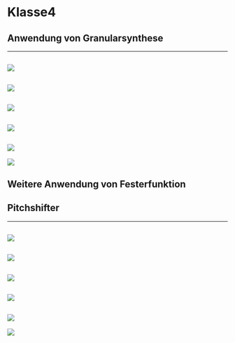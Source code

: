 # Klasse4


## Anwendung von Granularsynthese

---
![](Klasse4/gra1.png)
---
![](Klasse4/gra2.png)
---
![](Klasse4/gra3.png)
---
![](Klasse4/gra4.png)
---
![](Klasse4/gra5.png)
---
![](Klasse4/gra6.png)


## Weitere Anwendung von Festerfunktion

## Pitchshifter

---
![](Klasse4/pitchshifter1.png)
---
![](Klasse4/pitchshifter2.png)
---
![](Klasse4/pitchshifter3.png)
---
![](Klasse4/pitchshifter2.png)
---
![](Klasse4/pitchshifter5.png)
---
![](Klasse4/pitchshifter6.png)

